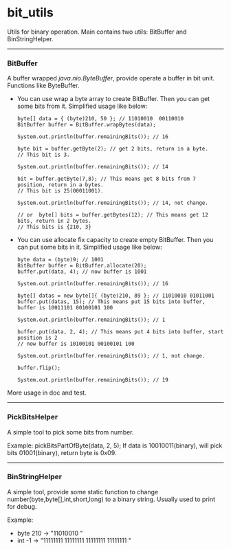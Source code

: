 bit_utils
=========

Utils for binary operation.
Main contains two utils: BitBuffer and BinStringHelper.

-------------------------------------------------------
### BitBuffer ###
A buffer wrapped *java.nio.ByteBuffer*, provide operate a buffer in bit unit.
Functions like ByteBuffer.

*   You can use wrap a byte array to create BitBuffer. Then you can get some bits from it.
    Simplified usage like below:

        byte[] data = { (byte)210, 50 }; // 11010010  00110010
        BitBuffer buffer = BitBuffer.wrapBytes(data);
        
        System.out.println(buffer.remainingBits()); // 16
        
        byte bit = buffer.getByte(2); // get 2 bits, return in a byte.
        // This bit is 3.
        
        System.out.println(buffer.remainingBits()); // 14
        
        bit = buffer.getByte(7,8); // This means get 8 bits from 7 position, return in a bytes.
        // This bit is 25(00011001).
        
        System.out.println(buffer.remainingBits()); // 14, not change.
        
        // or  byte[] bits = buffer.getBytes(12); // This means get 12 bits, return in 2 bytes.
        // This bits is {210, 3}

*   You can use allocate fix capacity to create empty BitBuffer. Then you can put some bits in it.
    Simplified usage like below:
    
        byte data = (byte)9; // 1001
        BitBuffer buffer = BitBuffer.allocate(20);
        buffer.put(data, 4); // now buffer is 1001

        System.out.println(buffer.remainingBits()); // 16
        
        byte[] datas = new byte[]{ (byte)210, 89 }; // 11010010 01011001
        buffer.put(datas, 15); // This means put 15 bits into buffer, buffer is 10011101 00100101 100
        
        System.out.println(buffer.remainingBits()); // 1
        
        buffer.put(data, 2, 4); // This means put 4 bits into buffer, start position is 2
        // now buffer is 10100101 00100101 100
        
        System.out.println(buffer.remainingBits()); // 1, not change.
        
        buffer.flip();
        
        System.out.println(buffer.remainingBits()); // 19

More usage in doc and test.

-------------------------------------------------------
### PickBitsHelper ###
A simple tool to pick some bits from number.

Example: pickBitsPartOfByte(data, 2, 5);
If data is 10010011(binary), will pick bits 01001(binary), return byte is 0x09.

-------------------------------------------------------
### BinStringHelper ###
A simple tool, provide some static function to change number(byte,byte[],int,short,long) to a binary string.
Usually used to print for debug.

Example:

- byte 210 -> "11010010 "
- int -1 -> "11111111 11111111 11111111 11111111 "

